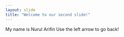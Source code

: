 ```yaml
---
layout: slide
title: "Welcome to our second slide!"
---
```

My name is Nurul Arifin
Use the left arrow to go back!
